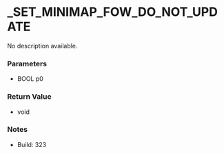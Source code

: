 # _SET_MINIMAP_FOW_DO_NOT_UPDATE

No description available.

### Parameters
* BOOL p0

### Return Value
* void

### Notes
* Build: 323


